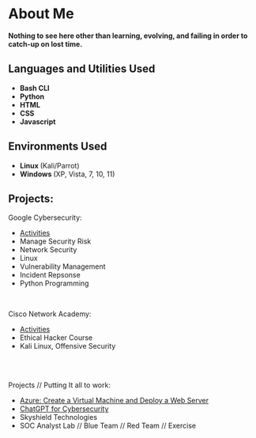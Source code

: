 <h1> About Me </h1>
 <b> Nothing to see here other than learning, evolving, and failing in order to catch-up on lost time.</b>
<br />


<h2>Languages and Utilities Used</h2>

- <b> Bash CLI </b> 
- <b> Python </b>
- <b> HTML </b>
- <b> CSS </b>
- <b> Javascript </b>
<h2><b> Environments Used </b></h2>

- <b> Linux </b> (Kali/Parrot)
- <b> Windows </b> (XP, Vista, 7, 10, 11)

<h2> Projects: </h2>

<p align="left">

Google Cybersecurity: <br/>
<!-- <img src=""/> -->
- [Activities](https://github.com/charliecash310/Google-Cybsersecurity)
- Manage Security Risk
- Network Security
- Linux
- Vulnerability Management
- Incident Repsonse
- Python Programming
<br />


Cisco Network Academy:  <br/>
<!-- <img src=""/> -->
- [Activities](https://github.com/charliecash310/Cisco-Networking-Academy)
- Ethical Hacker Course
- Kali Linux, Offensive Security
<br />
<br />

Projects // Putting It all to work:
<!-- <img src=""/> -->
- [Azure: Create a Virtual Machine and Deploy a Web Server](https://github.com/charliecash310/Azure---VM---Webserver/blob/main/README.md)
- [ChatGPT for Cybersecurity](https://github.com/charliecash310/OpenAI-Cookbook)
- Skyshield Technologies
- SOC Analyst Lab // Blue Team // Red Team // Exercise

<br />

</p>

<!--
 ```diff
- text in red
+ text in green
! text in orange
# text in gray
@@ text in purple (and bold)@@
```
--!>
